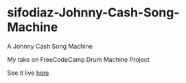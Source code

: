 # sifodiaz-Johnny-Cash-Song-Machine

A Johnny Cash Song Machine

My take on FreeCodeCamp Drum Machine Project

See it live [here](https://sifodiaz.github.io/sifodiaz-Johnny-Cash-Song-Machine/)
